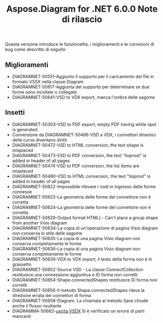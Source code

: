 ﻿---
title: Aspose.Diagram for .NET 6.0.0 Note di rilascio
type: docs
weight: 120
url: /it/net/aspose-diagram-for-net-6-0-0-release-notes/
---
Questa versione introduce le funzionalità, i miglioramenti e le correzioni di bug come descritto di seguito:
## **Miglioramenti**
- DIAGRAMNET-50551-Aggiunto il supporto per il caricamento del file in formato VSSX nella classe Diagram
- DIAGRAMNET-50617-Aggiunta del supporto per determinare se due forme sono incollate o collegate
- DIAGRAMNET-50641-VSD to VDX export, manca l'ombra delle sagome
## **Insetti**
- DIAGRAMNET-50303-VSD to PDF export, empty PDF having white spot is generated 
- Conversione da DIAGRAMNET-50466-VSD a VDX, i connettori dinamici della curva diventano diritti
- DIAGRAMNET-50472-VSD to HTML conversion, the text shape is misplaced 
- DIAGRAMNET-50473-VSD to PDF conversion, the text "Iloprost" is added in header of all pages 
- DIAGRAMNET-50474-VSD to PDF conversion, the list items are misplaced 
- DIAGRAMNET-50480-VSD to HTML conversion, the text "Iloprost" is added in header of all pages 
- DIAGRAMNET-50622-Impossibile rilevare i nodi in ingresso delle forme connesse
- DIAGRAMNET-50623-La geometria delle forme del connettore non è corretta
- DIAGRAMNET-50624-La geometria delle forme del connettore non è corretta
- DIAGRAMNET-50629-Output format HTML] - Can't place a group shape from another Visio diagram 
- DIAGRAMNET-50634-La copia di un'operazione di pagina Visio diagram non conserva lo stile delle sagome
- DIAGRAMNET-50635-La copia di una pagina Visio diagram non conserva completamente le forme
- DIAGRAMNET-50636-La copia di una pagina Visio diagram non conserva completamente le forme
- DIAGRAMNET-50639-VDX to VDX export, il testo della forma non è in grassetto
- DIAGRAMNET-50652-Source VSD - La classe ConnectCollection restituisce una connessione aggiuntiva e ID forma non corretti
- DIAGRAMNET-50654-Shape.connectedShapes restituisce ID forma non corretti
- DIAGRAMNET-50656-Il metodo Shape.connectedShapes rileva la direzione errata dei connettori di forma
- DIAGRAMNET-50658-Diagram. La chiamata al metodo Save chiude anche il flusso risultante
- DIAGRAMMA-50662-[uscita VSDX](https://docs.aspose.com/diagram/net/convert-visio-to-other-files/) Si è verificato un errore di parti mancanti
